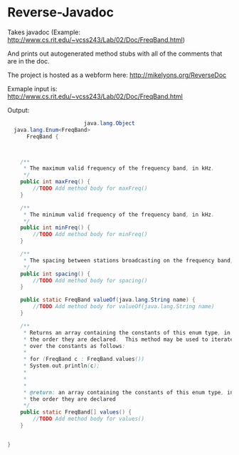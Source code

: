 Reverse-Javadoc
===============

Takes javadoc (Example: http://www.cs.rit.edu/~vcss243/Lab/02/Doc/FreqBand.html)

And prints out autogenerated method stubs with all of the comments that are in the doc.

The project is hosted as a webform here: http://mikelyons.org/ReverseDoc

Exmaple input is: http://www.cs.rit.edu/~vcss243/Lab/02/Doc/FreqBand.html

Output:
```Java
                        java.lang.Object
  java.lang.Enum<FreqBand>
      FreqBand {



    /**
     * The maximum valid frequency of the frequency band, in kHz.
     */
    public int maxFreq() {
        //TODO Add method body for maxFreq()
    }

    /**
     * The minimum valid frequency of the frequency band, in kHz.
     */
    public int minFreq() {
        //TODO Add method body for minFreq()
    }

    /**
     * The spacing between stations broadcasting on the frequency band, in kHz.
     */
    public int spacing() {
        //TODO Add method body for spacing()
    }

    public static FreqBand valueOf(java.lang.String name) {
        //TODO Add method body for valueOf(java.lang.String name)
    }

    /**
     * Returns an array containing the constants of this enum type, in
     * the order they are declared.  This method may be used to iterate
     * over the constants as follows:
     * 
     * for (FreqBand c : FreqBand.values())
     * System.out.println(c);
     * 
     * 
     * 
     * @return: an array containing the constants of this enum type, in
     * the order they are declared
     */
    public static FreqBand[] values() {
        //TODO Add method body for values()
    }


}
                    
```